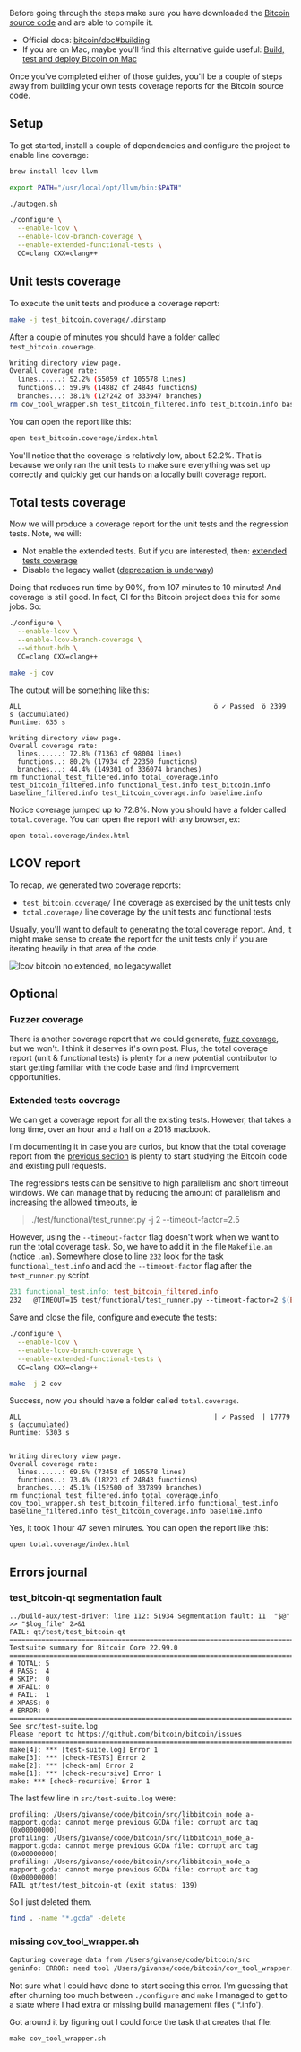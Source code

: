 
Before going through the steps make sure you have downloaded the [Bitcoin source code](https://github.com/bitcoin/bitcoin) and are able to compile it.

 - Official docs: [bitcoin/doc#building](https://github.com/bitcoin/bitcoin/tree/master/doc#building)
 - If you are on Mac, maybe you'll find this alternative guide useful: [Build, test and deploy Bitcoin on Mac](https://givan.se/build-test-deploy-bitcoin-on-monterey)

Once you've completed either of those guides, you'll be a couple of steps away from building your own tests coverage reports for the Bitcoin source code.

## Setup

To get started, install a couple of dependencies and configure the project to enable line coverage:

```bash
brew install lcov llvm

export PATH="/usr/local/opt/llvm/bin:$PATH"

./autogen.sh

./configure \
  --enable-lcov \
  --enable-lcov-branch-coverage \
  --enable-extended-functional-tests \
  CC=clang CXX=clang++
```

## Unit tests coverage

To execute the unit tests and produce a coverage report:

```bash
make -j test_bitcoin.coverage/.dirstamp
```

After a couple of minutes you should have a folder called `test_bitcoin.coverage`.

```bash
Writing directory view page.
Overall coverage rate:
  lines......: 52.2% (55059 of 105578 lines)
  functions..: 59.9% (14882 of 24843 functions)
  branches...: 38.1% (127242 of 333947 branches)
rm cov_tool_wrapper.sh test_bitcoin_filtered.info test_bitcoin.info baseline_filtered.info test_bitcoin_coverage.info baseline.info
```

You can open the report like this:

```bash
open test_bitcoin.coverage/index.html
```

You'll notice that the coverage is relatively low, about 52.2%. That is because we only ran the unit tests to make sure everything was set up correctly and quickly get our hands on a locally built coverage report.

## Total tests coverage

Now we will produce a coverage report for the unit tests and the regression tests. Note, we will: 

 - Not enable the extended tests. But if you are interested, then: [extended tests coverage](#extended-tests-coverage)
 - Disable the legacy wallet ([deprecation is underway](https://github.com/bitcoin/bitcoin/pull/23446))

Doing that reduces run time by 90%, from 107 minutes to 10 minutes!
And coverage is still good. In fact, CI for the Bitcoin project does this for some jobs. So:

```bash
./configure \
  --enable-lcov \
  --enable-lcov-branch-coverage \
  --without-bdb \
  CC=clang CXX=clang++

make -j cov
```

The output will be something like this:

```
ALL                                                ö ✓ Passed  ö 2399 s (accumulated) 
Runtime: 635 s

Writing directory view page.
Overall coverage rate:
  lines......: 72.8% (71363 of 98004 lines)
  functions..: 80.2% (17934 of 22350 functions)
  branches...: 44.4% (149301 of 336074 branches)
rm functional_test_filtered.info total_coverage.info test_bitcoin_filtered.info functional_test.info test_bitcoin.info baseline_filtered.info test_bitcoin_coverage.info baseline.info
```

Notice coverage jumped up to 72.8%. Now you should have a folder called `total.coverage`. You can open the report with any browser, ex:

```
open total.coverage/index.html
```

## LCOV report

To recap, we generated two coverage reports:

 - `test_bitcoin.coverage/` line coverage as exercised by the unit tests only
 - `total.coverage/` line coverage by the unit tests and functional tests

Usually, you'll want to default to generating the total coverage report. And, it might make sense to create the report for the unit tests only if you are iterating heavily in that area of the code.

![lcov bitcoin no extended, no legacywallet](/img/lcov-bitcoin-no-extended-no-legacy-wallet.jpg)

## Optional

### Fuzzer coverage

There is another coverage report that we could generate, [fuzz coverage](https://github.com/bitcoin/bitcoin/blob/master/doc/fuzzing.md), but we won't.
I think it deserves it's own post. Plus, the total coverage report (unit & functional tests) is plenty for a new potential contributor to start getting familiar with the code base and find improvement opportunities.

### Extended tests coverage

We can get a coverage report for all the existing tests. However, that takes a long time, over an hour and a half on a 2018 macbook.

I'm documenting it in case you are curios, but know that the total coverage report from the [previous section](#total-tests-coverage) is plenty to start studying the Bitcoin code and existing pull requests.

The regressions tests can be sensitive to high parallelism and short timeout windows.
We can manage that by reducing the amount of parallelism and increasing the allowed timeouts, ie

> ./test/functional/test_runner.py -j 2 --timeout-factor=2.5

However, using the `--timeout-factor` flag doesn't work when we want to run the total coverage task.
So, we have to add it in the file `Makefile.am` (notice `.am`).
Somewhere close to line `232` look for the task `functional_test.info` and add the `--timeout-factor` flag after the `test_runner.py` script.

```Makefile
231 functional_test.info: test_bitcoin_filtered.info
232   @TIMEOUT=15 test/functional/test_runner.py --timeout-factor=2 $(EXTENDED_FUNCTIONAL_TESTS)
```

Save and close the file, configure and execute the tests:

```bash
./configure \
  --enable-lcov \
  --enable-lcov-branch-coverage \
  --enable-extended-functional-tests \
  CC=clang CXX=clang++

make -j 2 cov
```

Success, now you should have a folder called `total.coverage`.

```
ALL                                                | ✓ Passed  | 17779 s (accumulated) 
Runtime: 5303 s


Writing directory view page.
Overall coverage rate:
  lines......: 69.6% (73458 of 105578 lines)
  functions..: 73.4% (18223 of 24843 functions)
  branches...: 45.1% (152500 of 337899 branches)
rm functional_test_filtered.info total_coverage.info cov_tool_wrapper.sh test_bitcoin_filtered.info functional_test.info baseline_filtered.info test_bitcoin_coverage.info baseline.info
```

Yes, it took 1 hour 47 seven minutes.
You can open the report like this:

```
open total.coverage/index.html
```

## Errors journal

### test_bitcoin-qt segmentation fault 

```
../build-aux/test-driver: line 112: 51934 Segmentation fault: 11  "$@" >> "$log_file" 2>&1
FAIL: qt/test/test_bitcoin-qt
============================================================================
Testsuite summary for Bitcoin Core 22.99.0
============================================================================
# TOTAL: 5
# PASS:  4
# SKIP:  0
# XFAIL: 0
# FAIL:  1
# XPASS: 0
# ERROR: 0
============================================================================
See src/test-suite.log
Please report to https://github.com/bitcoin/bitcoin/issues
============================================================================
make[4]: *** [test-suite.log] Error 1
make[3]: *** [check-TESTS] Error 2
make[2]: *** [check-am] Error 2
make[1]: *** [check-recursive] Error 1
make: *** [check-recursive] Error 1
```

The last few line in `src/test-suite.log` were:

```
profiling: /Users/givanse/code/bitcoin/src/libbitcoin_node_a-mapport.gcda: cannot merge previous GCDA file: corrupt arc tag (0x00000000)
profiling: /Users/givanse/code/bitcoin/src/libbitcoin_node_a-mapport.gcda: cannot merge previous GCDA file: corrupt arc tag (0x00000000)
profiling: /Users/givanse/code/bitcoin/src/libbitcoin_node_a-mapport.gcda: cannot merge previous GCDA file: corrupt arc tag (0x00000000)
FAIL qt/test/test_bitcoin-qt (exit status: 139) 
```

So I just deleted them.

```bash
find . -name "*.gcda" -delete
```

### missing cov_tool_wrapper.sh

```bash
Capturing coverage data from /Users/givanse/code/bitcoin/src
geninfo: ERROR: need tool /Users/givanse/code/bitcoin/cov_tool_wrapper.sh!
```

Not sure what I could have done to start seeing this error.
I'm guessing that after churning too much between `./configure` and `make` I managed to get to a state where I had extra or missing build management files ('*.info').

Got around it by figuring out I could force the task that creates that file:

```
make cov_tool_wrapper.sh
```

